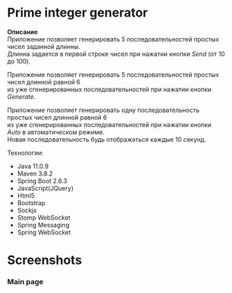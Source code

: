 # Prime integer generator

**Описание**  
Приложение позволяет генерировать 5 последовательностей простых чисел заданной длинны.    
Длинна задается в первой строке чисел при нажатии кнопки *Send* (от 10 до 100).    

Приложение позволяет генерировать 5 последовательностей простых чисел длинной равной 6    
из уже сгенерированных последовательностей при нажатии кнопки *Generate*.    

Приложение позволяет генерировать одну последовательность простых чисел длинной равной 6    
из уже сгенерированных последовательностей при нажатии кнопки *Auto* в автоматическом режиме.    
Новая последовательность будь отображаться каждые 10 секунд.    

Технологии:

+ Java 11.0.9
+ Maven 3.8.2
+ Spring Boot 2.6.3
+ JavaScript(JQuery)
+ Html5
+ Bootstrap
+ Sockjs
+ Stomp WebSocket
+ Spring Messaging
+ Spring WebSocket


# Screenshots
### Main page
